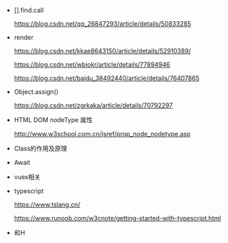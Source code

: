 - [].find.call

  https://blog.csdn.net/qq_26847293/article/details/50833285

- render

  https://blog.csdn.net/kkae8643150/article/details/52910389/

  https://blog.csdn.net/wbiokr/article/details/77894946

  https://blog.csdn.net/baidu_38492440/article/details/76407865

- Object.assign()

  https://blog.csdn.net/zgrkaka/article/details/70792297

- HTML DOM nodeType 属性

  http://www.w3school.com.cn/jsref/prop_node_nodetype.asp

- Class的作用及原理

- Await

- vuex相关

- typescript

  https://www.tslang.cn/

  https://www.runoob.com/w3cnote/getting-started-with-typescript.html

- 和H
